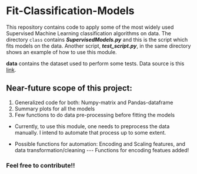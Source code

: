 # Fit-Classification-Models

This repository contains code to apply some of the most widely used Supervised Machine Learning classification algorithms on data. 
The directory `class` contains _**SupervisedModels.py**_ and this is the script which fits models on the data. Another script,
_**test_script.py**_, in the same directory shows an example of how to use this module.

**data** contains the dataset used to perform some tests. Data source is this [link](https://www.superdatascience.com/deep-learning/).

## Near-future scope of this project:

1. Generalized code for both: Numpy-matrix and Pandas-dataframe
2. Summary plots for all the models
3. Few functions to do data pre-processing before fitting the models

- Currently, to use this module, one needs to preprocess the data manually. I intend to automate that process up to some extent.

- Possible functions for automation: Encoding and Scaling features, and data transformation/cleaning
--- Functions for encoding featues added!

### Feel free to contribute!!
